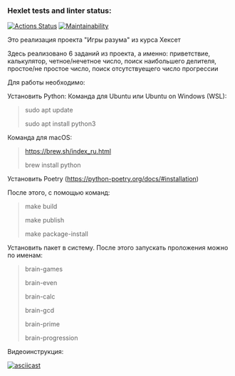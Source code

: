 ### Hexlet tests and linter status:
[![Actions Status](https://github.com/deniskerov/python-project-49/workflows/hexlet-check/badge.svg)](https://github.com/deniskerov/python-project-49/actions)
[![Maintainability](https://api.codeclimate.com/v1/badges/ceaa39c15eb9515255b1/maintainability)](https://codeclimate.com/github/deniskerov/python-project-49/maintainability)


Это реализация проекта "Игры разума" из курса Хексет

Здесь реализовано 6 заданий из проекта, а именно:
	приветствие, калькулятор, четное/нечетное число, 
	поиск наибольшего делителя, простое/не простое число,
	поиск отсутствуещего число прогрессии

Для работы необходимо:

Установить Python:
  Команда для Ubuntu или Ubuntu on Windows (WSL):
   >sudo apt update
   >
   >sudo apt install python3

  Команда для macOS:
   > https://brew.sh/index_ru.html
   > 
   >brew install python

Установить Poetry (https://python-poetry.org/docs/#installation)

После этого, с помощью команд:
>	make build
>	
>	make publish
>	
>	make package-install

Установить пакет в систему.
После этого запускать проложения можно по именам:
>	brain-games
>	
>brain-even
>	
>	brain-calc
>	
>	brain-gcd
>	
>	brain-prime
>	
>	brain-progression

Видеоинструкция:

[![asciicast](https://asciinema.org/a/gFQomhe0rPEJ4nR3eunGsFcsV.svg)](https://asciinema.org/a/gFQomhe0rPEJ4nR3eunGsFcsV)
